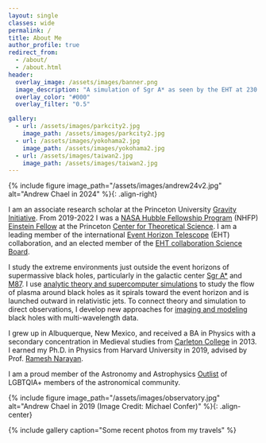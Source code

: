 ```yaml
---
layout: single
classes: wide
permalink: /
title: About Me
author_profile: true
redirect_from: 
  - /about/
  - /about.html
header:
  overlay_image: /assets/images/banner.png
  image_description: "A simulation of Sgr A* as seen by the EHT at 230 GHz" 
  overlay_color: "#000"
  overlay_filter: "0.5"

gallery:
  - url: /assets/images/parkcity2.jpg
    image_path: /assets/images/parkcity2.jpg
  - url: /assets/images/yokohama2.jpg
    image_path: /assets/images/yokohama2.jpg
  - url: /assets/images/taiwan2.jpg
    image_path: /assets/images/taiwan2.jpg
---
```


{% include figure image_path="/assets/images/andrew24v2.jpg" alt="Andrew Chael in 2024" %}{: .align-right}

I am an associate research scholar at the Princeton University [Gravity Initiative](https://gravity.princeton.edu/). From 2019-2022 I was a [NASA Hubble Fellowship Program](http://www.stsci.edu/stsci-research/fellowships/nasa-hubble-fellowship-program) (NHFP) [Einstein Fellow](https://www.stsci.edu/stsci-research/fellowships/nasa-hubble-fellowship-program/2019-nhfp-fellows) at the Princeton [Center for Theoretical Science](http://pcts.princeton.edu/). I am a leading member of the international [Event Horizon Telescope](http://eventhorizontelescope.org/) (EHT) collaboration, and an elected member of the [EHT collaboration Science Board](https://eventhorizontelescope.org/organization).

I study the extreme environments just outside the event horizons of supermassive black holes, particularly in the galactic center <a href="https://en.wikipedia.org/wiki/Sagittarius_A*">Sgr A*</a> and [M87](https://en.wikipedia.org/wiki/Messier_87). I use [analytic theory and supercomputer simulations](/_pages/simulating) to study the flow of plasma around black holes as it spirals toward the event horizon and is launched outward in relativistic jets. To connect theory and simulation to direct observations, I develop new approaches for [imaging and modeling](/_pages/imaging) black holes with multi-wavelength data.  

I grew up in Albuquerque, New Mexico, and received a BA in Physics with a secondary concentration in Medieval studies from [Carleton College](https://www.carleton.edu/) in 2013. I earned my Ph.D. in Physics from Harvard University in 2019, advised by Prof. [Ramesh Narayan](https://www.cfa.harvard.edu/~narayan/).

I am a proud member of the Astronomy and Astrophysics [Outlist](https://astro-outlist.github.io/) of LGBTQIA+ members of the astronomical community. 

{% include figure image_path="/assets/images/observatory.jpg" alt="Andrew Chael in 2019 (Image Credit: Michael Confer)" %}{: .align-center}

{% include gallery caption="Some recent photos from my travels" %}

<br/><br/>
